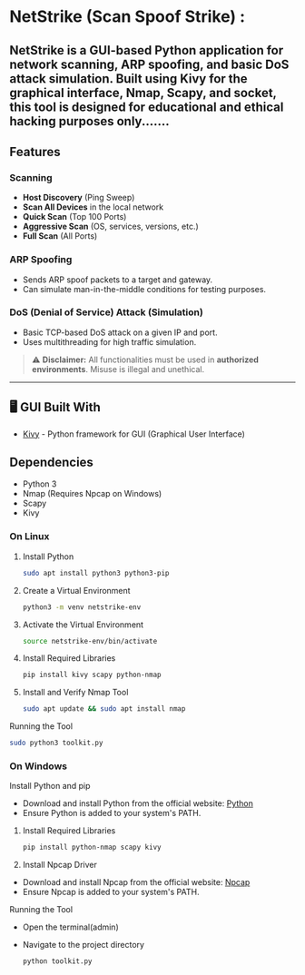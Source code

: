 # NetStrike (Scan Spoof Strike) :

NetStrike is a GUI-based Python application for network scanning, ARP spoofing, and basic DoS attack simulation. Built using **Kivy** for the graphical interface, **Nmap**, **Scapy**, and **socket**, this tool is designed for educational and ethical hacking purposes only.......
----
## Features

###  Scanning
- **Host Discovery** (Ping Sweep)
- **Scan All Devices** in the local network
- **Quick Scan** (Top 100 Ports)
- **Aggressive Scan** (OS, services, versions, etc.)
- **Full Scan** (All Ports)

###  ARP Spoofing
- Sends ARP spoof packets to a target and gateway.
- Can simulate man-in-the-middle conditions for testing purposes.

###  DoS (Denial of Service) Attack (Simulation)
- Basic TCP-based DoS attack on a given IP and port.
- Uses multithreading for high traffic simulation.

> ⚠️ **Disclaimer:** All functionalities must be used in **authorized environments**. Misuse is illegal and unethical.

---

## 🖥️ GUI Built With
- [Kivy](https://kivy.org/) - Python framework for GUI (Graphical User Interface)

## Dependencies
- Python 3
- Nmap (Requires Npcap on Windows)
- Scapy
- Kivy

### On Linux

1. Install Python
   ```bash
   sudo apt install python3 python3-pip
   ```
2. Create a Virtual Environment
   ```bash
   python3 -m venv netstrike-env
   ```
3. Activate the Virtual Environment
   ```bash
   source netstrike-env/bin/activate
   ```
4. Install Required Libraries
   ```bash
   pip install kivy scapy python-nmap
   ```
5. Install and Verify Nmap Tool
   ```bash
   sudo apt update && sudo apt install nmap
   ```
Running the Tool
   ```bash
   sudo python3 toolkit.py
   ```
### On Windows

Install Python and pip

- Download and install Python from the official website: [Python](https://www.python.org/downloads/)
- Ensure Python is added to your system's PATH.

1. Install Required Libraries
   ```bash
   pip install python-nmap scapy kivy
   ```
3. Install Npcap Driver

- Download and install Npcap from the official website: [Npcap](https://npcap.com/#download)
- Ensure Npcap is added to your system's PATH.
  
Running the Tool

- Open the terminal(admin)
- Navigate to the project directory

   ```bash
   python toolkit.py
   ```
